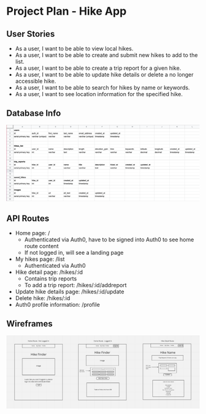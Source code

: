 # Project Plan - Hike App

## User Stories

- As a user, I want to be able to view local hikes.
- As a user, I want to be able to create and submit new hikes to add to the list.
- As a user, I want to be able to create a trip report for a given hike.
- As a user, I want to be able to update hike details or delete a no longer accessible hike.
- As a user, I want to be able to search for hikes by name or keywords.
- As a user, I want to see location information for the specified hike.

## Database Info

![Database schema](img/DB.png)

## API Routes

- Home page: /
  - Authenticated via Auth0, have to be signed into Auth0 to see home route content
  - If not logged in, will see a landing page
- My hikes page: /list
  - Authenticated via Auth0
- Hike detail page: /hikes/:id
  - Contains trip reports
  - To add a trip report: /hikes/:id/addreport
- Update hike details page: /hikes/:id/update
- Delete hike: /hikes/:id
- Auth0 profile information: /profile

## Wireframes

![Wireframes](img/Wireframes.png)
